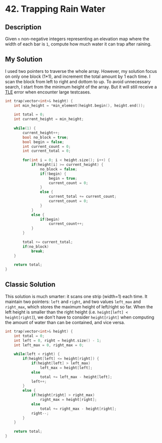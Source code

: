 # 42. Trapping Rain Water

## Description
Given `n` non-negative integers representing an elevation map where the width of each bar is `1`, compute how much water it can trap after raining.
## My Solution
I used two pointers to traverse the whole array. However, my solution focus on only one block (1*1), and increment the total amount by 1 each time. I scan the block from left to right and dottom to up. To avoid unnecessary search, I start from the minimum height of the array. But it will still receive a [TLE](https://leetcode.com/submissions/detail/605404375/) error when encounter large testcases.

``` C++
int trap(vector<int>& height) {
    int min_height = *min_element(height.begin(), height.end());
    
    int total = 0;
    int current_height = min_height;
    
    while(1) {
        current_height++;
        bool no_block = true; 
        bool begin = false;
        int current_count = 0;
        int current_total = 0;
        
        for(int i = 0; i < height.size(); i++) {
            if(height[i] >= current_height) {
                no_block = false;
                if(!begin) {
                    begin = true;
                    current_count = 0;
                }
                else {
                    current_total += current_count;
                    current_count = 0;
                }
            }
            else {
                if(begin) 
                    current_count++;                        
            }
        }
        
        total += current_total;
        if(no_block)
            break;
    }
    
    return total;
}
```


## Classic Solution
This solution is much smarter: it scans one strip (width=1) each time. It maintain two pointers: `left` and `right`, and two values `left_max` and `right_max`, which stores the maximum height of left/right so far. When the left height is smaller than the right height (i.e. `height[left] < height[right]`), we don't have to consider `height[right]` when computing the amount of water than can be contained, and vice versa.

```C++
int trap(vector<int>& height) {
    int total = 0;
    int left = 0, right = height.size() - 1;
    int left_max = 0, right_max = 0;
    
    while(left < right) {
        if(height[left] <= height[right]) {
            if(height[left] > left_max)
                left_max = height[left];
            else
                total += left_max - height[left];
            left++;
        }
        else {
            if(height[right] > right_max)
                right_max = height[right];
            else
                total += right_max - height[right];
            right--;
        }
    }
    
    return total;
}
```